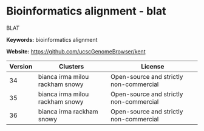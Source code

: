 # Bioinformatics alignment - blat

BLAT

**Keywords:** bioinformatics alignment

**Website:** <https://github.com/ucscGenomeBrowser/kent>

| Version | Clusters | License |
| ------- | -------- | ------- |
| 34 | bianca irma milou rackham snowy | Open-source and strictly non-commercial |
| 35 | bianca irma milou rackham snowy | Open-source and strictly non-commercial |
| 36 | bianca irma rackham snowy | Open-source and strictly non-commercial |
